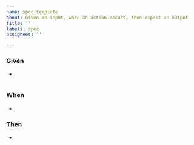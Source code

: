```yaml
---
name: Spec template
about: Given an input, when an action occurs, then expect an output
title: ''
labels: spec
assignees: ''

---
```


### Given

-

```tsx

```

### When

- 

### Then

-

```tsx

```
